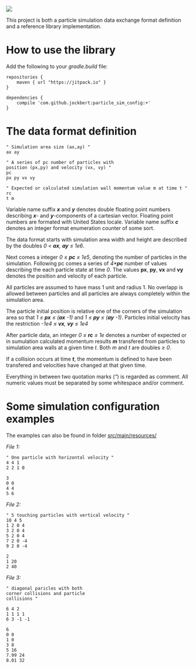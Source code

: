 
[![](https://jitpack.io/v/jockbert/particle_sim_config.svg)](https://jitpack.io/#jockbert/particle_sim_config)

This project is both a particle simulation data exchange format definition and a reference library implementation.

# How to use the library

Add the following to your _gradle.build_ file:

```
repositories {
    maven { url "https://jitpack.io" }
}

dependencies {
	compile 'com.github.jockbert:particle_sim_config:+'
}
```


# The data format definition

```
" Simulation area size (ax,ay) "
ax ay

" A series of pc number of particles with
position (px,py) and velocity (vx, vy) "
pc
px py vx vy

" Expected or calculated simulation wall momentum value m at time t "
rc
t m 
```

Variable name suffix ___x___ and ___y___ denotes double floating point numbers describing ___x___- and ___y___-components of a cartesian vector. Floating point numbers are formated with United States locale. Variable name suffix ___c___ denotes an integer format enumeration counter of some sort.

The data format starts with simulation area width and height are described by the doubles _0 &lt; __ax__, __ay__ &leq; 1e6_. 

Next comes a integer _0 &leq; __pc__ &leq; 1e5_, denoting the number of particles in the simulation. Following pc comes a series of _4*__pc___ number of values describing the each particle state at time _0_. The values __px__, __py__, __vx__ and __vy__ denotes the position and velocity of each particle.

All particles are assumed to have mass 1 unit and radius 1. No overlapp is allowed between particles and all particles are always completely within the simulation area.

The particle initial position is relative one of the corners of the simulation area so that _1 &leq; __px__ &leq; (__ax__ -1)_ and _1 &leq; __py__ &leq; (__ay__ -1)_. Particles initial velocity has the restriction _-1e4 &leq; __vx__, __vy__ &leq; 1e4_

After particle data, an integer _0 &leq; __rc__ &leq; 1e_ denotes a number of expected or in sumulation calculated momentum results ___m___ transfered from particles to simulation area walls at a given  time _t_. Both _m_ and _t_ are doubles _&geq; 0_.

If a collision occurs at time ___t___, the momentum is defined to have been transfered and velocities have changed at that given time.

Everything in between two quotation marks (_"_) is regarded as comment. All numeric values must be separated by some whitespace and/or comment.

# Some simulation configuration examples
The examples can also be found in folder [src/main/resources/](src/main/resources/)

_File 1:_
```
" One particle with horizontal velocity "
4 4 1
2 2 1 0

3
0 0
4 4
5 6
```

_File 2:_
```
" 5 touching particles with vertical velocity "
10 4 5
1 2 0 4
3 2 0 4
5 2 0 4
7 2 0 -4
9 2 0 -4

2
1 20
2 40
```

_File 3:_
```
" diagonal paricles with both
corner collisions and particle
collisions "

6 4 2
1 1 1 1
6 3 -1 -1

6
0 0
1 0
3 8
5 16
7.99 24
8.01 32
```


